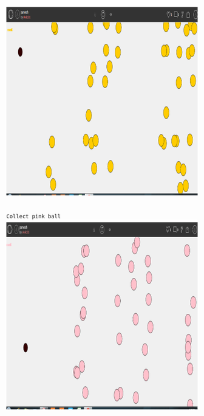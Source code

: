 <!DOCTYPE html>
<html>

   <body>
   <pre>
   
<img src="https://github.com/vivekpenuli/p5.js/blob/master/lo.PNG" alt="Simply Easy Learning" width="2000"
         height="500">
  
  Collect pink ball
  <img src="https://github.com/vivekpenuli/p5.js/blob/master/ca.PNG" alt="Simply Easy Learning" width="2000"
         height="500">
  
  </pre>
   </body>
</html>
